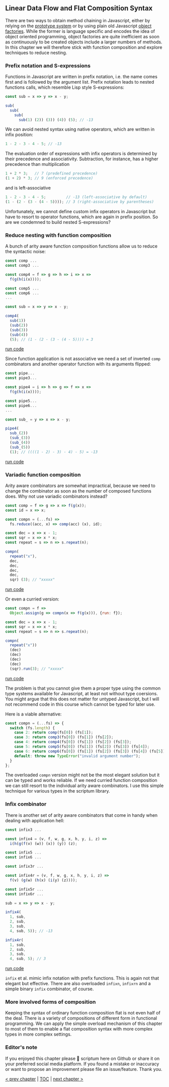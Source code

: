 ## Linear Data Flow and Flat Composition Syntax

There are two ways to obtain method chaining in Javascript, either by relying on the [prototype system](https://repl.it/@scriptum/CheapTurquoiseUnit) or by using plain old Javascript [object factories](https://repl.it/@scriptum/RegalTriflingFactor). While the former is language specific and encodes the idea of object oriented programming, object factories are quite inefficient as soon as continuously to be created objects include a larger numbers of methods. In this chapter we will therefore stick with function composition and explore techniques to reduce nesting.

### Prefix notation and S-expressions

Functions in Javascript are written in prefix notation, i.e. the name comes first and is followed by the argument list. Prefix notation leads to nested functions calls, which resemble Lisp style S-expressions:

```Javascript
const sub = x => y => x - y;

sub(
  sub(
    sub(
      sub(1) (2)) (3)) (4)) (5); // -13
```
We can avoid nested syntax using native operators, which are written in infix position:

```Javascript
1 - 2 - 3 - 4 - 5; // -13
```
The evaluation order of expressions with infix operators is determined by their precedence and associativity. Subtraction, for instance, has a higher precedence than multiplication

```Javascript
1 + 2 * 3;   // 7 (predefined precedence)
(1 + 2) * 3; // 9 (enforced precedence)
```
and is left-associative

```Javascript
1 - 2 - 3 - 4 - 5;         // -13 (left-associative by default)
(1 - (2 - (3 - (4 - 5)))); // 3 (right-associative by parentheses)
```
Unfortunately, we cannot define custom infix operators in Javascript but have to resort to operator functions, which are again in prefix position. So are we condemned to build nested S-expressions?

### Reduce nesting with function composition

A bunch of arity aware function composition functions allow us to reduce the syntactic noise:

```javascript
const comp ...
const comp3 ...

const comp4 = f => g => h => i => x =>
  f(g(h(i(x))));

const comp5 ...
const comp6 ...
...

const sub = x => y => x - y;

comp4(
  sub(1))
  (sub(2))
  (sub(3))
  (sub(4))
  (5); // (1 - (2 - (3 - (4 - 5)))) = 3
```
[run code](https://repl.it/@scriptum/CheapDrearyGenre)

Since function application is not associative we need a set of inverted `comp` combinators and another operator function with its arguments flipped:

```javascript
const pipe...
const pipe3...

const pipe4 = i => h => g => f => x =>
  f(g(h(i(x))));

const pipe5...
const pipe6...
...

const sub_ = y => x => x - y;

pipe4(
  sub_(2))
  (sub_(3))
  (sub_(4))
  (sub_(5))
  (1); // ((((1 - 2) - 3) - 4) - 5) = -13
```
[run code](https://repl.it/@scriptum/CapitalSociableUser)

### Variadic function composition

Arity aware combinators are somewhat impractical, because we need to change the combinator as soon as the number of composed functions does. Why not use variadic combinators instead?

```javascript
const comp = f => g => x => f(g(x));
const id = x => x;

const compn = (...fs) =>
  fs.reduce((acc, x) => comp(acc) (x), id);

const dec = x => x - 1;
const sqr = x => x * x;
const repeat = s => n => s.repeat(n);

compn(
  repeat("x"),
  dec,
  dec,
  dec,
  dec,
  sqr) (3); // "xxxxx"
```
[run code](https://repl.it/@scriptum/SpecializedWeepyVirus)

Or even a curried version:

```javascript
const compn = f =>
  Object.assign(g => compn(x => f(g(x))), {run: f});

const dec = x => x - 1;
const sqr = x => x * x;
const repeat = s => n => s.repeat(n);

compn(
  repeat("x"))
  (dec)
  (dec)
  (dec)
  (dec)
  (sqr).run(3); // "xxxxx"
```
[run code](https://repl.it/@scriptum/OblongYellowishGame)

The problem is that you cannot give them a proper type using the common type systems available for Javascript, at least not without type coersions. You might argue that this does not matter for untyped Javascript, but I will not recommend code in this course which cannot be typed for later use.

Here is a viable alternative:

```javascript
const compn = (...fs) => {
  switch (fs.length) {
    case 2: return comp(fs[0]) (fs[1]);
    case 3: return comp3(fs[0]) (fs[1]) (fs[2]);
    case 4: return comp4(fs[0]) (fs[1]) (fs[2]) (fs[3]);
    case 5: return comp5(fs[0]) (fs[1]) (fs[2]) (fs[3]) (fs[4]);
    case 6: return comp6(fs[0]) (fs[1]) (fs[2]) (fs[3]) (fs[4]) (fs[5]);
    default: throw new TypeError("invalid argument number");
  }
};
```
The overloaded `compn` version might not be the most elegant solution but it can be typed and works reliable. If we need curried function composition we can still resort to the individual arity aware combinators. I use this simple technique for various types in the scriptum library.

### Infix combinator

There is another set of arity aware combinators that come in handy when dealing with application hell:

```javascript
const infix3 ...

const infix4 = (v, f, w, g, x, h, y, i, z) =>
  i(h(g(f(v) (w)) (x)) (y)) (z);

const infix5 ...
const infix6 ...

const infix3r ...

const infix4r = (v, f, w, g, x, h, y, i, z) =>
  f(v) (g(w) (h(x) (i(y) (z))));

const infix5r ...
const infix6r ...

sub = x => y => x - y;

infix4(
  1, sub,
  2, sub,
  3, sub,
  4, sub, 5)); // -13

infix4r(
  1, sub,
  2, sub,
  3, sub,
  4, sub, 5); // 3
 ```
 [run code](https://repl.it/@scriptum/DevotedRecentMotion)
 
`infix` et al. mimic infix notation with prefix functions. This is again not that elegant but effective. There are also overloaded `infixn`, `infixrn` and a simple binary `infix` combinator, of course.

### More involved forms of composition

Keeping the syntax of ordinary function composition flat is not even half of the deal. There is a variety of compositions of different form in functional programming. We can apply the simple overload mechanism of this chapter to most of them to enable a flat composition syntax with more complex types in more complex settings.

### Editor's note

If you enjoyed this chapter please 🌟 scriptum here on Github or share it on your preferred social media platform. If you found a mistake or inaccuracy or want to propose an improvement please file an issue/feature. Thank you.

[&lt; prev chapter](https://github.com/kongware/scriptum/blob/master/course/ch-006.md) | [TOC](https://github.com/kongware/scriptum#functional-programming-course-toc) | [next chapter &gt;](https://github.com/kongware/scriptum/blob/master/course/ch-008.md)
